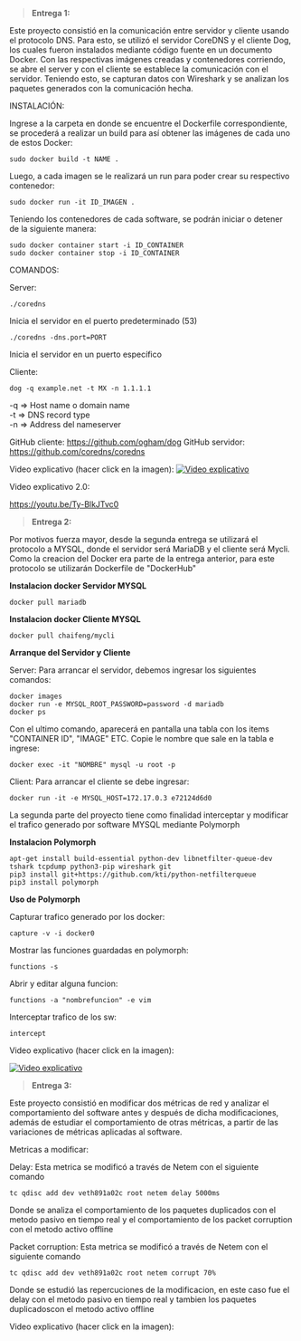 > **Entrega 1:**

Este proyecto consistió en la comunicación entre servidor y cliente usando el protocolo DNS. Para esto, se utilizó el servidor CoreDNS y el cliente
Dog, los cuales fueron instalados mediante código fuente en un documento Docker. Con las respectivas imágenes creadas y contenedores corriendo, se abre 
el server y con el cliente se establece la comunicación con el servidor. Teniendo esto, se capturan datos con Wireshark y se analizan los paquetes 
generados con la comunicación hecha.


INSTALACIÓN:

Ingrese a la carpeta en donde se encuentre el Dockerfile correspondiente, se procederá a realizar un build para así obtener las imágenes de cada uno de estos Docker:

    sudo docker build -t NAME .

Luego, a cada imagen se le realizará un run para poder crear su respectivo contenedor:

    sudo docker run -it ID_IMAGEN .

Teniendo los contenedores de cada software, se podrán iniciar o detener de la siguiente manera:

    sudo docker container start -i ID_CONTAINER
    sudo docker container stop -i ID_CONTAINER

    
COMANDOS:

Server:

    ./coredns 

Inicia el servidor en el puerto predeterminado (53)

    ./coredns -dns.port=PORT 

Inicia el servidor en un puerto específico

Cliente:

    dog -q example.net -t MX -n 1.1.1.1 
        
-q => Host name o domain name \
-t => DNS record type \
-n => Address del nameserver




GitHub cliente: https://github.com/ogham/dog
GitHub servidor: https://github.com/coredns/coredns

Video explicativo (hacer click en la imagen):
[![Video explicativo](https://1.bp.blogspot.com/-lX1jN6MwtW0/XSv46aF3KeI/AAAAAAAAD2I/uod3M0T0SeEvFMHq03BLtNGpsRexD1JewCLcBGAs/s1600/Want2host.jpg)](https://youtu.be/VIXUY6DNDv4)

Video explicativo 2.0:

https://youtu.be/Ty-BlkJTvc0



> **Entrega 2:**

Por motivos fuerza mayor, desde la segunda entrega se utilizará el protocolo a MYSQL, donde el servidor será MariaDB y el cliente será Mycli.
Como la creacion del Docker era parte de la entrega anterior, para este protocolo se utilizarán Dockerfile de "DockerHub"

**Instalacion docker Servidor MYSQL**
    
    docker pull mariadb

**Instalacion docker Cliente MYSQL**
    
    docker pull chaifeng/mycli

**Arranque del Servidor y Cliente**

Server:
Para arrancar el servidor, debemos ingresar los siguientes comandos:
    
    docker images
    docker run -e MYSQL_ROOT_PASSWORD=password -d mariadb
    docker ps
Con el ultimo comando, aparecerá en pantalla una tabla con los items "CONTAINER ID", "IMAGE" ETC. Copie le nombre que sale en la tabla e ingrese:

    docker exec -it "NOMBRE" mysql -u root -p


Client:
Para arrancar el cliente se debe ingresar:

    docker run -it -e MYSQL_HOST=172.17.0.3 e72124d6d0

La segunda parte del proyecto tiene como finalidad interceptar y modificar el trafico generado por software MYSQL mediante Polymorph 

**Instalacion Polymorph**

    apt-get install build-essential python-dev libnetfilter-queue-dev tshark tcpdump python3-pip wireshark git
    pip3 install git+https://github.com/kti/python-netfilterqueue
    pip3 install polymorph

**Uso de Polymorph**

Capturar trafico generado por los docker:
    
    capture -v -i docker0

Mostrar las funciones guardadas en polymorph:
    
    functions -s 

Abrir y editar alguna funcion:

    functions -a "nombrefuncion" -e vim
    
Interceptar trafico de los sw:

    intercept

Video explicativo (hacer click en la imagen):

[![Video explicativo](https://edteam-media.s3.amazonaws.com/courses/big/3aa59acc-3472-4875-b9c6-216825be755b.png)](https://youtu.be/Cz20_ZtU368)


> **Entrega 3:**

Este proyecto consistió en modificar dos métricas de red y analizar el comportamiento del software antes y después de dicha modificaciones, además de estudiar el comportamiento de otras métricas, a partir de las variaciones de métricas aplicadas al software.

Metricas a modificar:

Delay: Esta metrica se modificó a través de Netem con el siguiente comando
    
    tc qdisc add dev veth891a02c root netem delay 5000ms

Donde se analiza el comportamiento de los paquetes duplicados con el metodo pasivo en tiempo real y el comportamiento de los packet corruption con el metodo activo offline    

Packet corruption: Esta metrica se modificó a través de Netem con el siguiente comando
    
    tc qdisc add dev veth891a02c root netem corrupt 70%

Donde se estudió las repercuciones de la modificacion, en este caso fue el delay con el metodo pasivo en tiempo real y tambien los paquetes duplicadoscon el metodo activo offline

Video explicativo (hacer click en la imagen):
